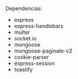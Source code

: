 Dependencias:
- express
- express-handlebars
- multer
- socket.io
- mongoose
- mongoose-paginate-v2
- cookie-parser
- express-session
- toastify